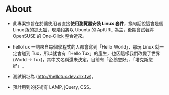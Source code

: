 # About

* 此專案宗旨在於讓使用者直接**使用瀏覽器安裝 Linux 套件**，換句話說這會是個 Linux 版的[抓火狐](http://gfx.tw/)，現階段將以 Ubuntu 的 AptURL 為主，後期會試著將 OpenSUSE 的 One-Click 整合近來。

* helloTux 一詞來自每個學程式的人都會寫到「Hello World」，那玩 Linux 就一定會碰到 Tux，所以就會有「Hello Tux」的產生，也因這樣我們改變了世界(World → Tux)，其中文名稱還未決定，目前有「企鵝您好」、「塔克斯您好」..

* 測試網址為 (http://hellotux.dev.drx.tw)。

* 預計用到的技術有 LAMP, jQuery, CSS。

